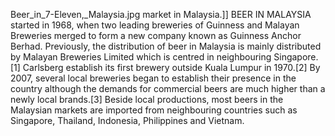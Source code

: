 Beer_in_7-Eleven,_Malaysia.jpg market in Malaysia.]] BEER IN MALAYSIA started in 1968, when two leading breweries of Guinness and Malayan Breweries merged to form a new company known as Guinness Anchor Berhad. Previously, the distribution of beer in Malaysia is mainly distributed by Malayan Breweries Limited which is centred in neighbouring Singapore.[1] Carlsberg establish its first brewery outside Kuala Lumpur in 1970.[2] By 2007, several local breweries began to establish their presence in the country although the demands for commercial beers are much higher than a newly local brands.[3] Beside local productions, most beers in the Malaysian markets are imported from neighbouring countries such as Singapore, Thailand, Indonesia, Philippines and Vietnam.
